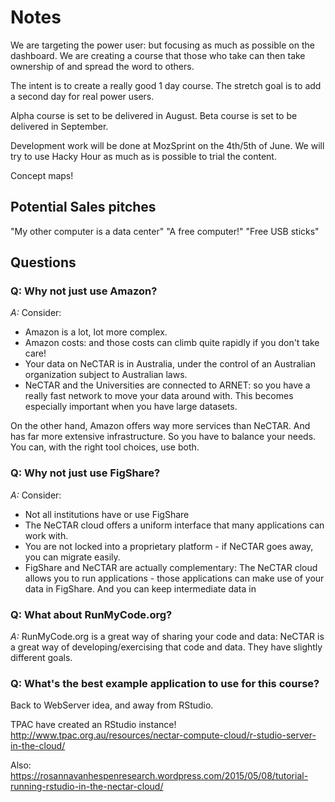 
# Notes

We are targeting the power user: but focusing as much as possible on the dashboard.
We are creating a course that those who take can then take ownership of and spread the word to others.

The intent is to create a really good 1 day course. The stretch goal is to add a second day for real power users.

Alpha course is set to be delivered in August.
Beta course is set to be delivered in September.

Development work will be done at MozSprint on the 4th/5th of June.
We will try to use Hacky Hour as much as is possible to trial the content.

Concept maps!

## Potential Sales pitches
"My other computer is a data center"
"A free computer!"
"Free USB sticks"

## Questions

### Q: Why not just use Amazon?

*A:* Consider:

* Amazon is a lot, lot more complex. 
* Amazon costs: and those costs can climb quite rapidly if you don't take care!
* Your data on NeCTAR is in Australia, under the control of an Australian organization subject to Australian laws.
* NeCTAR and the Universities are connected to ARNET: so you have a really fast network to move your data around with.
  This becomes especially important when you have large datasets.

On the other hand, Amazon offers way more services than NeCTAR. And has far more extensive infrastructure. So you
have to balance your needs. You can, with the right tool choices, use both.
  
### Q: Why not just use FigShare?

*A:* Consider:
 
* Not all institutions have or use FigShare
* The NeCTAR cloud offers a uniform interface that many applications can work with.
* You are not locked into a proprietary platform - if NeCTAR goes away, you can migrate easily. 
* FigShare and NeCTAR are actually complementary: The NeCTAR cloud allows you to run applications - those applications 
  can make use of your data in FigShare. And you can keep intermediate data in  

### Q: What about RunMyCode.org?

*A:* RunMyCode.org is a great way of sharing your code and data: NeCTAR is a great way of developing/exercising that code
and data. They have slightly different goals.

### Q: What's the best example application to use for this course?

Back to WebServer idea, and away from RStudio.

TPAC have created an RStudio instance!
http://www.tpac.org.au/resources/nectar-compute-cloud/r-studio-server-in-the-cloud/

Also:
https://rosannavanhespenresearch.wordpress.com/2015/05/08/tutorial-running-rstudio-in-the-nectar-cloud/
